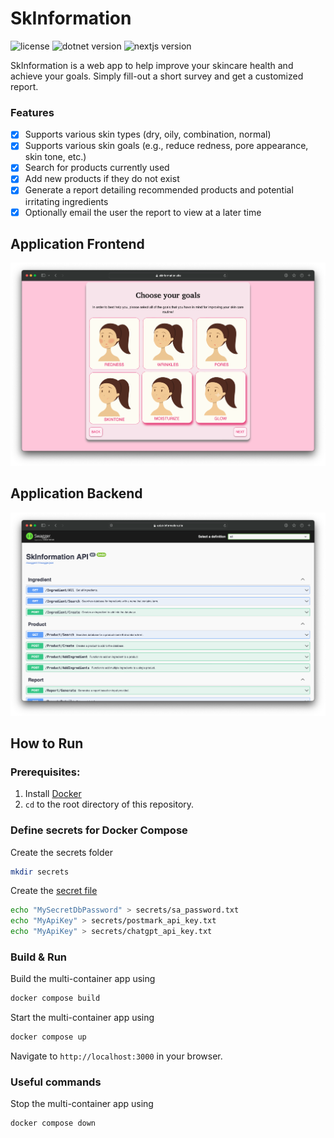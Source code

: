 # SkInformation
![license](https://img.shields.io/badge/license-MIT-green)
![dotnet version](https://img.shields.io/badge/dotnet-v7.0-blue)
![nextjs version](https://img.shields.io/badge/nextjs-v14.0.3-purple)

SkInformation is a web app to help improve your skincare health and achieve your goals. Simply fill-out a short survey and get a customized report.

### Features
- [x] Supports various skin types (dry, oily, combination, normal)
- [x] Supports various skin goals (e.g., reduce redness, pore appearance, skin tone, etc.)
- [x] Search for products currently used
- [x] Add new products if they do not exist
- [x] Generate a report detailing recommended products and potential irritating ingredients
- [x] Optionally email the user the report to view at a later time

## Application Frontend
![SkInformation website](assets/app_frontend.png)

## Application Backend
![SkInformation website](assets/app_backend.png)

## How to Run

### Prerequisites:
1. Install [Docker](https://docs.docker.com/get-docker/)
2. `cd` to the root directory of this repository.

### Define secrets for Docker Compose
Create the secrets folder
```bash
mkdir secrets
```

Create the [secret file](https://docs.docker.com/compose/use-secrets/)
```bash
echo "MySecretDbPassword" > secrets/sa_password.txt
echo "MyApiKey" > secrets/postmark_api_key.txt
echo "MyApiKey" > secrets/chatgpt_api_key.txt
```

### Build & Run
Build the multi-container app using
```bash
docker compose build
```

Start the multi-container app using
```bash
docker compose up
```

Navigate to `http://localhost:3000` in your browser.

### Useful commands
Stop the multi-container app using
```bash
docker compose down
```
